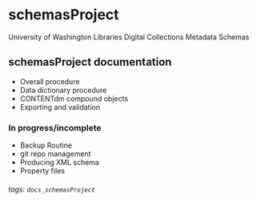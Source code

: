 # schemasProject
University of Washington Libraries Digital Collections Metadata Schemas

## schemasProject documentation
- Overall procedure
- Data dictionary procedure
- CONTENTdm compound objects
- Exporting and validation

### In progress/incomplete
- Backup Routine
- git repo management
- Producing XML schema
- Property files

###### tags: `docs_schemasProject`
